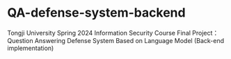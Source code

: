 # QA-defense-system-backend
Tongji University Spring 2024 Information Security Course Final Project：Question Answering Defense System Based on Language Model (Back-end implementation)
